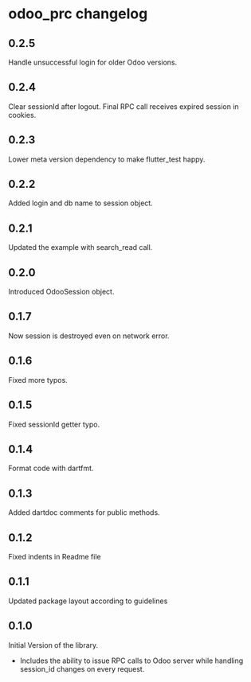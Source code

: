 # odoo_prc changelog

## 0.2.5

Handle unsuccessful login for older Odoo versions.

## 0.2.4

Clear sessionId after logout.
Final RPC call receives expired session in cookies.

## 0.2.3

Lower meta version dependency to make flutter_test happy.

## 0.2.2

Added login and db name to session object.

## 0.2.1

Updated the example with search_read call.

## 0.2.0

Introduced OdooSession object.

## 0.1.7

Now session is destroyed even on network error.

## 0.1.6

Fixed more typos.

## 0.1.5

Fixed sessionId getter typo.

## 0.1.4

Format code with dartfmt.

## 0.1.3

Added dartdoc comments for public methods.

## 0.1.2

Fixed indents in Readme file

## 0.1.1

Updated package layout according to guidelines

## 0.1.0

Initial Version of the library.

- Includes the ability to issue RPC calls to Odoo server while handling session_id changes on every request.

